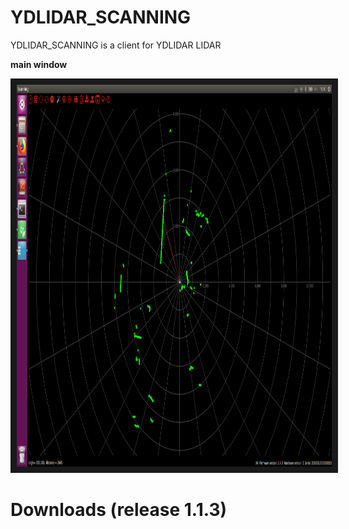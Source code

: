 # YDLIDAR_SCANNING
YDLIDAR_SCANNING is a client for YDLIDAR LIDAR

**main window**
<p align="middle">
    <a href="https://github.com/yangfuyuan
    " target="_blank"><img src="image.png"
    alt="IMAGE ALT TEXT HERE" width="881" height="611" border="10"/></a>
</p>

# Downloads (release 1.1.3)
